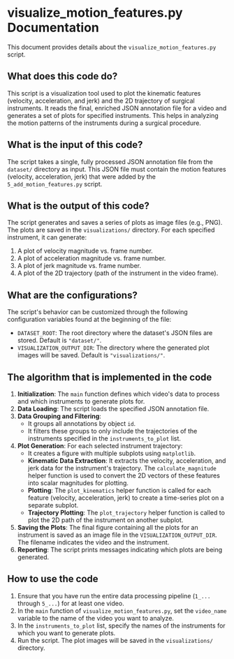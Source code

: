 # visualize_motion_features.py Documentation

This document provides details about the `visualize_motion_features.py` script.

## What does this code do?

This script is a visualization tool used to plot the kinematic features (velocity, acceleration, and jerk) and the 2D trajectory of surgical instruments. It reads the final, enriched JSON annotation file for a video and generates a set of plots for specified instruments. This helps in analyzing the motion patterns of the instruments during a surgical procedure.

## What is the input of this code?

The script takes a single, fully processed JSON annotation file from the `dataset/` directory as input. This JSON file must contain the motion features (velocity, acceleration, jerk) that were added by the `5_add_motion_features.py` script.

## What is the output of this code?

The script generates and saves a series of plots as image files (e.g., PNG). The plots are saved in the `visualizations/` directory. For each specified instrument, it can generate:
1.  A plot of velocity magnitude vs. frame number.
2.  A plot of acceleration magnitude vs. frame number.
3.  A plot of jerk magnitude vs. frame number.
4.  A plot of the 2D trajectory (path of the instrument in the video frame).

## What are the configurations?

The script's behavior can be customized through the following configuration variables found at the beginning of the file:

-   `DATASET_ROOT`: The root directory where the dataset's JSON files are stored. Default is `"dataset/"`.
-   `VISUALIZATION_OUTPUT_DIR`: The directory where the generated plot images will be saved. Default is `"visualizations/"`.

## The algorithm that is implemented in the code

1.  **Initialization**: The `main` function defines which video's data to process and which instruments to generate plots for.
2.  **Data Loading**: The script loads the specified JSON annotation file.
3.  **Data Grouping and Filtering**:
    -   It groups all annotations by object `id`.
    -   It filters these groups to only include the trajectories of the instruments specified in the `instruments_to_plot` list.
4.  **Plot Generation**: For each selected instrument trajectory:
    -   It creates a figure with multiple subplots using `matplotlib`.
    -   **Kinematic Data Extraction**: It extracts the velocity, acceleration, and jerk data for the instrument's trajectory. The `calculate_magnitude` helper function is used to convert the 2D vectors of these features into scalar magnitudes for plotting.
    -   **Plotting**: The `plot_kinematics` helper function is called for each feature (velocity, acceleration, jerk) to create a time-series plot on a separate subplot.
    -   **Trajectory Plotting**: The `plot_trajectory` helper function is called to plot the 2D path of the instrument on another subplot.
5.  **Saving the Plots**: The final figure containing all the plots for an instrument is saved as an image file in the `VISUALIZATION_OUTPUT_DIR`. The filename indicates the video and the instrument.
6.  **Reporting**: The script prints messages indicating which plots are being generated.

## How to use the code

1.  Ensure that you have run the entire data processing pipeline (`1_...` through `5_...`) for at least one video.
2.  In the `main` function of `visualize_motion_features.py`, set the `video_name` variable to the name of the video you want to analyze.
3.  In the `instruments_to_plot` list, specify the names of the instruments for which you want to generate plots.
4.  Run the script. The plot images will be saved in the `visualizations/` directory.
